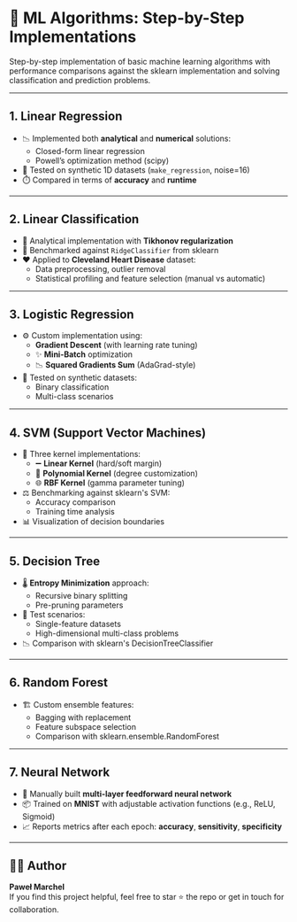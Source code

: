 # 🧮 ML Algorithms: Step-by-Step Implementations

Step-by-step implementation of basic machine learning algorithms with performance comparisons against the sklearn implementation and solving classification and prediction problems.

---

##  1. **Linear Regression**  
   - 📉 Implemented both **analytical** and **numerical** solutions:  
     - Closed-form linear regression  
     - Powell’s optimization method (scipy)  
   - 🧪 Tested on synthetic 1D datasets (`make_regression`, noise=16)  
   - ⏱️ Compared in terms of **accuracy** and **runtime**

---

##  2. **Linear Classification**  
   - 🧾 Analytical implementation with **Tikhonov regularization**  
   - 🧪 Benchmarked against `RidgeClassifier` from sklearn  
   - ❤️ Applied to **Cleveland Heart Disease** dataset:
     - Data preprocessing, outlier removal  
     - Statistical profiling and feature selection (manual vs automatic)  

---

##  3. **Logistic Regression**
   - ⚙️ Custom implementation using:
     - **Gradient Descent** (with learning rate tuning)
     - ✨ **Mini-Batch** optimization
     - 📉 **Squared Gradients Sum** (AdaGrad-style)
   - 🧪 Tested on synthetic datasets:
     - Binary classification
     - Multi-class scenarios

---

##  4. **SVM (Support Vector Machines)**
   - 🔧 Three kernel implementations:
     - ➖ **Linear Kernel** (hard/soft margin)
     - 🔶 **Polynomial Kernel** (degree customization)
     - 🌐 **RBF Kernel** (gamma parameter tuning)
   - ⚖️ Benchmarking against sklearn's SVM:
     - Accuracy comparison
     - Training time analysis
   - 📊 Visualization of decision boundaries

---

##  5. **Decision Tree**
   - 🌡️ **Entropy Minimization** approach:
     - Recursive binary splitting
     - Pre-pruning parameters
   - 🧪 Test scenarios:
     - Single-feature datasets
     - High-dimensional multi-class problems
   - 📉 Comparison with sklearn's DecisionTreeClassifier

---

##  6. **Random Forest**
   - 🏗️ Custom ensemble features:
     - Bagging with replacement
     - Feature subspace selection
     - Comparison with sklearn.ensemble.RandomForest

---

##  7. **Neural Network**  
   - 🧠 Manually built **multi-layer feedforward neural network**
   - 📦 Trained on **MNIST** with adjustable activation functions (e.g., ReLU, Sigmoid)  
   - 📈 Reports metrics after each epoch: **accuracy**, **sensitivity**, **specificity**  

---

## 👨‍💻 Author  
**Paweł Marchel**  
If you find this project helpful, feel free to star ⭐ the repo or get in touch for collaboration.
